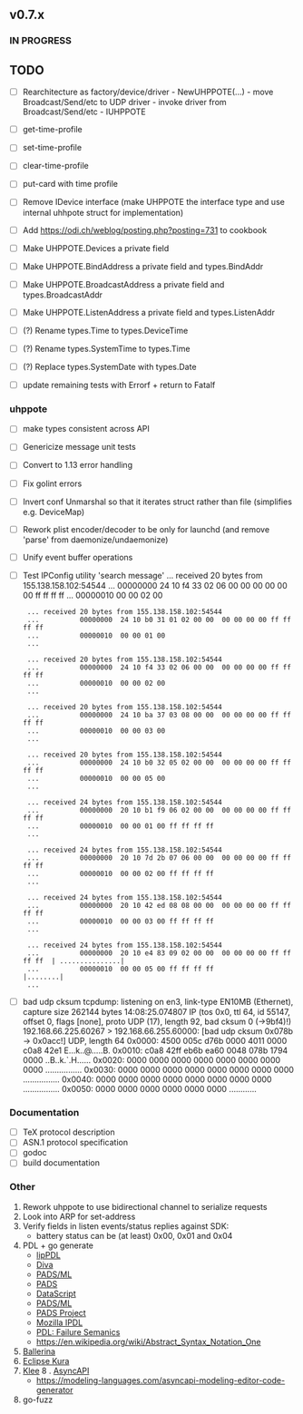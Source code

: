 ## v0.7.x

### IN PROGRESS

## TODO

- [ ] Rearchitecture as factory/device/driver
      - NewUHPPOTE(...)
      - move Broadcast/Send/etc to UDP driver
      - invoke driver from Broadcast/Send/etc
      - IUHPPOTE

- [ ] get-time-profile
- [ ] set-time-profile
- [ ] clear-time-profile
- [ ] put-card with time profile

- [ ] Remove IDevice interface (make UHPPOTE the interface type and use internal uhhpote struct for implementation)
- [ ] Add https://odi.ch/weblog/posting.php?posting=731 to cookbook
- [ ] Make UHPPOTE.Devices a private field
- [ ] Make UHPPOTE.BindAddress a private field and types.BindAddr
- [ ] Make UHPPOTE.BroadcastAddress a private field and types.BroadcastAddr
- [ ] Make UHPPOTE.ListenAddress a private field and types.ListenAddr
- [ ] (?) Rename types.Time to types.DeviceTime
- [ ] (?) Rename types.SystemTime to types.Time
- [ ] (?) Replace types.SystemDate with types.Date
- [ ] update remaining tests with Errorf + return to Fatalf

### uhppote
- [ ] make types consistent across API
- [ ] Genericize message unit tests
- [ ] Convert to 1.13 error handling
- [ ] Fix golint errors
- [ ] Invert conf Unmarshal so that it iterates struct rather than file (simplifies e.g. DeviceMap)
- [ ] Rework plist encoder/decoder to be only for launchd (and remove 'parse' from daemonize/undaemonize)
- [ ] Unify event buffer operations
- [ ] Test IPConfig utility 'search message'
       ... received 20 bytes from 155.138.158.102:54544
       ...          00000000  24 10 f4 33 02 06 00 00  00 00 00 00 ff ff ff ff
       ...          00000010  00 00 02 00
      
       ... received 20 bytes from 155.138.158.102:54544
       ...          00000000  24 10 b0 31 01 02 00 00  00 00 00 00 ff ff ff ff
       ...          00000010  00 00 01 00
       ...

       ... received 20 bytes from 155.138.158.102:54544
       ...          00000000  24 10 f4 33 02 06 00 00  00 00 00 00 ff ff ff ff
       ...          00000010  00 00 02 00
       ...

       ... received 20 bytes from 155.138.158.102:54544
       ...          00000000  24 10 ba 37 03 08 00 00  00 00 00 00 ff ff ff ff
       ...          00000010  00 00 03 00
       ...

       ... received 20 bytes from 155.138.158.102:54544
       ...          00000000  24 10 b0 32 05 02 00 00  00 00 00 00 ff ff ff ff
       ...          00000010  00 00 05 00
       ...

       ... received 24 bytes from 155.138.158.102:54544
       ...          00000000  20 10 b1 f9 06 02 00 00  00 00 00 00 ff ff ff ff
       ...          00000010  00 00 01 00 ff ff ff ff
       ...

       ... received 24 bytes from 155.138.158.102:54544
       ...          00000000  20 10 7d 2b 07 06 00 00  00 00 00 00 ff ff ff ff
       ...          00000010  00 00 02 00 ff ff ff ff
       ...

       ... received 24 bytes from 155.138.158.102:54544
       ...          00000000  20 10 42 ed 08 08 00 00  00 00 00 00 ff ff ff ff
       ...          00000010  00 00 03 00 ff ff ff ff
       ...

       ... received 24 bytes from 155.138.158.102:54544
       ...          00000000  20 10 e4 83 09 02 00 00  00 00 00 00 ff ff ff ff  | ...............|
       ...          00000010  00 00 05 00 ff ff ff ff                           |........|
       ...

- [ ] bad udp cksum
      tcpdump: listening on en3, link-type EN10MB (Ethernet), capture size 262144 bytes
      14:08:25.074807 IP (tos 0x0, ttl 64, id 55147, offset 0, flags [none], proto UDP (17), length 92, bad cksum 0 (->9bf4)!)
      192.168.66.225.60267 > 192.168.66.255.60000: [bad udp cksum 0x078b -> 0x0acc!] UDP, length 64
      0x0000:  4500 005c d76b 0000 4011 0000 c0a8 42e1  E..\.k..@.....B.
      0x0010:  c0a8 42ff eb6b ea60 0048 078b 1794 0000  ..B..k.`.H......
      0x0020:  0000 0000 0000 0000 0000 0000 0000 0000  ................
      0x0030:  0000 0000 0000 0000 0000 0000 0000 0000  ................
      0x0040:  0000 0000 0000 0000 0000 0000 0000 0000  ................
      0x0050:  0000 0000 0000 0000 0000 0000            ............

### Documentation

- [ ] TeX protocol description
- [ ] ASN.1 protocol specification
- [ ] godoc
- [ ] build documentation

### Other

1.  Rework uhppote to use bidirectional channel to serialize requests
2.  Look into ARP for set-address
3.  Verify fields in listen events/status replies against SDK:
    - battery status can be (at least) 0x00, 0x01 and 0x04
4.  PDL + go generate
    - [lipPDL](http://nmedit.sourceforge.net/subprojects/libpdl.html)
    - [Diva](http://www.diva-portal.org/smash/get/diva2:407713/FULLTEXT01.pdf)
    - [PADS/ML](https://pads.cs.tufts.edu/papers/tfp07.pdf)
    - [PADS](https://www.cs.princeton.edu/~dpw/papers/700popl06.pdf)
    - [DataScript](https://www.researchgate.net/publication/221108676_DataScript-_A_Specification_and_Scripting_Language_for_Binary_Data)
    - [PADS/ML](https://www.cs.princeton.edu/~dpw/papers/padsml06.pdf)
    - [PADS Project](http://www.padsproj.org/)
    - [Mozilla IPDL](https://developer.mozilla.org/en-US/docs/Mozilla/IPDL/Tutorial)
    - [PDL: Failure Semanics](https://www.researchgate.net/publication/2784726_A_Protocol_Description_Language_for_Customizing_Failure_Semantics)
    - https://en.wikipedia.org/wiki/Abstract_Syntax_Notation_One
5.  [Ballerina](https://ballerina.io)
6.  [Eclipse Kura](https://www.eclipse.org/kura)
7.  [Klee](https://klee.github.io)
8 . [AsyncAPI](https://www.asyncapi.coms)
     - https://modeling-languages.com/asyncapi-modeling-editor-code-generator
9.  go-fuzz
